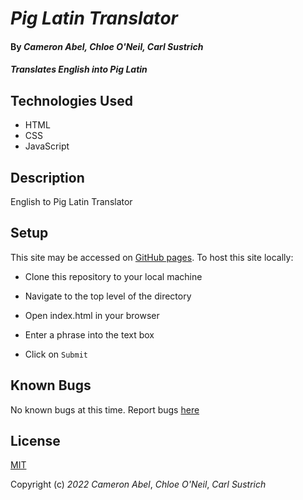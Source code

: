# _Pig Latin Translator_

#### By _**Cameron Abel**, **Chloe O'Neil**, **Carl Sustrich**_

#### _Translates English into Pig Latin_

## Technologies Used

- HTML
- CSS
- JavaScript

## Description

English to Pig Latin Translator

## Setup

This site may be accessed on [GitHub pages](https://cameronabel.github.io/pig-latin/). To host this site locally:

- Clone this repository to your local machine
- Navigate to the top level of the directory
- Open index.html in your browser

- Enter a phrase into the text box
- Click on `Submit`

## Known Bugs

No known bugs at this time. Report bugs [here](mailto:cameronabel@gmail.com)

## License

[MIT](https://opensource.org/licenses/MIT)

Copyright (c) _2022_ _Cameron Abel_, _Chloe O'Neil_, _Carl Sustrich_
